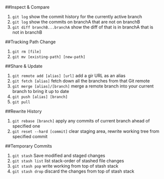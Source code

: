 ##Inspect & Compare

1. `git log` show the commit history for the currently active branch
2. `git log` show the commits on branchA that are not on branchB
3. `git diff branchB...branchA` show the diff of that is in branchA that is not in branchB


##Tracking Path Change
1. `git rm [file]`
2. `git mv [existing-path] [new-path]`


##Share & Update
1. `git remote add [alias] [url]` add a gir URL as an alias
2. `git fetch [alias]` fetch down all the branches from that Git remote
2. `git merge [alias]/[branch]` merge a remote branch into your current branch to bring it up to date
4. `git push [alias] [branch]`
5. `git pull`

##Rewrite History
1. `git rebase [branch]` apply any commits of current branch ahead of specified one
2. `git reset --hard [commit]` clear staging area, rewrite working tree from specified commit

##Temporary Commits
1. `git stash` Save modified and staged changes
2. `git stash list` list stack-order of stashed file changes
3. `git stash pop` write working from top of stash stack
4. `git stash drop` discard the changes from top of stash stack


